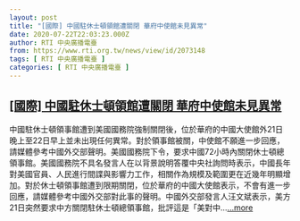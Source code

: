 ```yaml
---
layout: post
title: "[國際] 中國駐休士頓領館遭關閉 華府中使館未見異常"
date: 2020-07-22T22:03:23.000Z
author: RTI 中央廣播電臺
from: https://www.rti.org.tw/news/view/id/2073148
tags: [ RTI 中央廣播電臺 ]
categories: [ RTI 中央廣播電臺 ]
---
```

<!--1595455403000-->
[[國際] 中國駐休士頓領館遭關閉 華府中使館未見異常](https://www.rti.org.tw/news/view/id/2073148)
------

<div>
中國駐休士頓領事館遭到美國國務院強制關閉後，位於華府的中國大使館外21日晚上至22日早上並未出現任何異常。對於領事館被關，中使館不願進一步回應，請媒體參考中國外交部聲明。美國國務院下令，要求中國72小時內關閉休士頓總領事館。美國國務院不具名發言人在以背景說明答覆中央社詢問時表示，中國長年對美國官員、人民進行間諜與影響力工作，相關作為規模及範圍更在近幾年明顯增加。對於休士頓領事館遭到限期關閉，位於華府的中國大使館表示，不會有進一步回應，請媒體參考中國外交部對此事的聲明。中國外交部發言人汪文斌表示，美方21日突然要求中方關閉駐休士頓總領事館，批評這是「美對中...<a target="_blank" href="https://www.rti.org.tw/news/view/id/2073148">...more</a>
</div>
